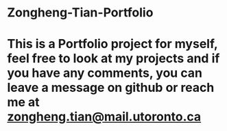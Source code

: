 # Zongheng-Tian-Portfolio
# This is a Portfolio project for myself, feel free to look at my projects and if you have any comments, you can leave a message on github or reach me at zongheng.tian@mail.utoronto.ca
